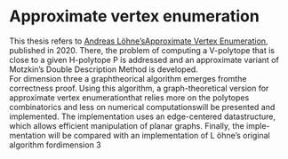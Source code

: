 # Approximate vertex enumeration

This thesis refers to [Andreas Löhne’sApproximate Vertex Enumeration](https://arxiv.org/abs/2007.06325), published in 2020. 
There, the problem of computing a V-polytope that is close to a given H-polytope P is addressed and an approximate variant of Motzkin’s Double Description Method is developed.  
For dimension three a graphtheorical algorithm emerges fromthe correctness proof. Using this algorithm, a graph-theoretical version for approximate vertex enumerationthat relies more on the polytopes combinatorics and less on numerical computationswill be presented and implemented.  The implementation uses an edge-centered datastructure, which allows efficient manipulation of planar graphs.  Finally, the imple-mentation will be compared with an implementation of L ̈ohne’s original algorithm fordimension 3
